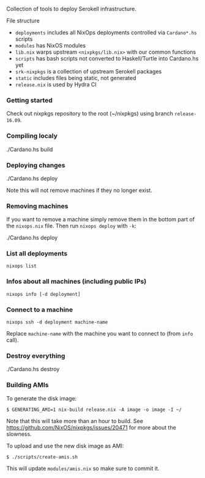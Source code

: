 Collection of tools to deploy Serokell infrastructure.

File structure

- `deployments` includes all NixOps deployments controlled via `Cardano*.hs` scripts
- `modules` has NixOS modules
- `lib.nix` warps upstream `<nixpkgs/lib.nix>` with our common functions
- `scripts` has bash scripts not converted to Haskell/Turtle into Cardano.hs yet
- `srk-nixpkgs` is a collection of upstream Serokell packages
- `static` includes files being static, not generated
- `release.nix` is used by Hydra CI


### Getting started

Check out nixpkgs repository to the root (~/nixpkgs) using branch `release-16.09`.

### Compiling localy 

./Cardano.hs build

### Deploying changes

./Cardano.hs deploy

Note this will not remove machines if they no longer exist. 

### Removing machines

If you want to remove a machine simply remove them in the bottom part of the `nixops.nix` file.
Then run `nixops deploy` with `-k`:

./Cardano.hs deploy

### List all deployments

`nixops list`

### Infos about all machines (including public IPs)

`nixops info [-d deployment]`

### Connect to a machine

`nixops ssh -d deployment machine-name`

Replace `machine-name` with the machine you want to connect to (from `info` call).

### Destroy everything

./Cardano.hs destroy

### Building AMIs

To generate the disk image:

    $ GENERATING_AMI=1 nix-build release.nix -A image -o image -I ~/

Note that this will take more than an hour to build.
See https://github.com/NixOS/nixpkgs/issues/20471 for more about the slowness.

To upload and use the new disk image as AMI:

    $ ./scripts/create-amis.sh

This will update `modules/amis.nix` so make sure to commit it.
